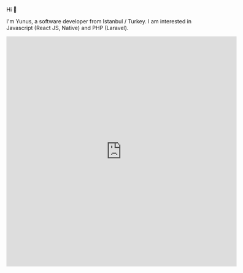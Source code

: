 Hi 👋

I'm Yunus, a software developer from Istanbul / Turkey.
I am interested in Javascript (React JS, Native) and PHP (Laravel).



<iframe width="600" height="600" src="https://ionicabizau.github.io/github-profile-languages/api.html?YunusEmreNalbant" frameborder="0"></iframe>

